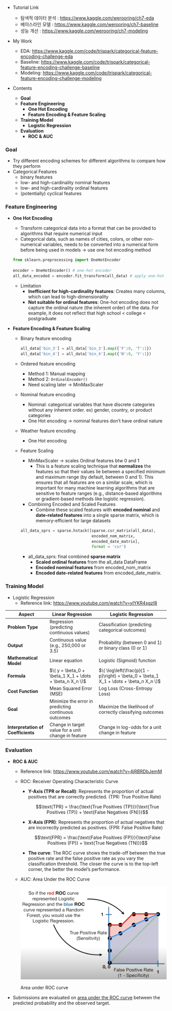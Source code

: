 - Tutorial Link
    - 탐색적 데이터 분석 : https://www.kaggle.com/werooring/ch7-eda
    - 베이스라인 모델 : https://www.kaggle.com/werooring/ch7-baseline
    - 성능 개선 : https://www.kaggle.com/werooring/ch7-modeling

- My Work
    - EDA: https://www.kaggle.com/code/trispark/categorical-feature-encoding-challenge-eda
    - Baseline: https://www.kaggle.com/code/trispark/categorical-feature-encoding-challenge-baseline
    - Modeling: https://www.kaggle.com/code/trispark/categorical-feature-encoding-challenge-modeling

- Contents
    - **Goal**
    - **Feature Engineering**
        - **One Hot Encoding**
        - **Feature Encoding & Feature Scaling**
    - **Training Model**
        - **Logistic Regression**
    - **Evaluation**
        - **ROC & AUC**

### Goal

- Try different encoding schemes for different algorithms to compare how they perform
- Categorical Features
    - binary features
    - low- and high-cardinality nominal features
    - low- and high-cardinality ordinal features
    - (potentially) cyclical features

### Feature Engineering

- **One Hot Encoding**
    - Transform categorical data into a format that can be provided to algorithms that require numerical input
    - Categorical data, such as names of cities, colors, or other non-numerical variables, needs to be converted into a numerical form before being used in models -> use one hot encoding method
    
    ```python
    from sklearn.preprocessing import OneHotEncoder
    
    encoder = OneHotEncoder() # one-hot encoder
    all_data_encoded = encoder.fit_transform(all_data) # apply one-hot encoding
    ```
    
    - Limitation
        - **Inefficient for high-cardinality features**: Creates many columns, which can lead to high-dimensionality
        - **Not suitable for ordinal features**: One-hot encoding does not capture the ordinal nature (the inherent order) of the data. For example, it does not reflect that high school < college < postgraduate

- **Feature Encoding & Feature Scaling**
    - Binary feature encoding
        
        ```python
        all_data['bin_3'] = all_data['bin_3'].map({'F':0, 'T':1})
        all_data['bin_4'] = all_data['bin_4'].map({'N':0, 'Y':1})
        ```
        
    - Ordered feature encoding
        - Method 1: Manual mapping
        - Method 2: `OrdinalEncoder()`
        - Need scaling later → MinMaxScaler
    - Nominal feature encoding
        - Nominal: categorical variables that have discrete categories without any inherent order. ex) gender, country, or product categories
        - One Hot encoding → nominal features don’t have ordinal nature
    - Weather feature encoding
        - One Hot encoding
    - Feature Scaling
        - MinMaxScaler → scales Ordinal features btw 0 and 1
            - This is a feature scaling technique that **normalizes** the features so that their values lie between a specified minimum and maximum range (by default, between 0 and 1). This ensures that all features are on a similar scale, which is important for many machine learning algorithms that are sensitive to feature ranges (e.g., distance-based algorithms or gradient-based methods like logistic regression).
        - Combining Encoded and Scaled Features
            - Combine these scaled features with **encoded nominal** and **date-related features** into a single sparse matrix, which is memory-efficient for large datasets
        
        ```python
        all_data_sprs = sparse.hstack([sparse.csr_matrix(all_data),
                                       encoded_nom_matrix,
                                       encoded_date_matrix],
                                       format = 'csr')
        ```
        
        - all_data_sprs: final combined **sparse matrix**
            - **Scaled ordinal features** from the all_data DataFrame
            - **Encoded nominal features** from encoded_nom_matrix
            - **Encoded date-related features** from encoded_date_matrix.

### Training Model

- Logistic Regression
    - Reference link: https://www.youtube.com/watch?v=yIYKR4sgzI8
    
| Aspect                        | **Linear Regression**                                       | **Logistic Regression**                                  |
|-------------------------------|------------------------------------------------------------|----------------------------------------------------------|
| **Problem Type**               | Regression (predicting continuous values)                  | Classification (predicting categorical outcomes)          |
| **Output**                     | Continuous value (e.g., 250,000 or 3.5)                    | Probability (between 0 and 1) or binary class (0 or 1)    |
| **Mathematical Model**         | Linear equation                                            | Logistic (Sigmoid) function                               |
| **Formula**                    | $\( y = \beta_0 + \beta_1 X_1 + \dots + \beta_n X_n \)$    | $\( \log\left(\frac{p}{1 - p}\right) = \beta_0 + \beta_1 X_1 + \dots + \beta_n X_n \)$ |
| **Cost Function**              | Mean Squared Error (MSE)                                   | Log Loss (Cross-Entropy Loss)                             |
| **Goal**                       | Minimize the error in predicting continuous outcomes       | Maximize the likelihood of correctly classifying outcomes |
| **Interpretation of Coefficients** | Change in target value for a unit change in feature    | Change in log-odds for a unit change in feature           |

### Evaluation

- **ROC & AUC**
    - Reference link: https://www.youtube.com/watch?v=4jRBRDbJemM
    - ROC: Receiver Operating Characteristic Curve
        - **Y-Axis (TPR or Recall)**: Represents the proportion of actual positives that are correctly predicted. (TPR: True Positive Rate)
            
            $$\text{TPR} = \frac{\text{True Positives (TP)}}{\text{True Positives (TP)} + \text{False Negatives (FN)}}$$
            
        - **X-Axis (FPR)**: Represents the proportion of actual negatives that are incorrectly predicted as positives. (FPR: False Positive Rate)
        
            $$\text{FPR} = \frac{\text{False Positives (FP)}}{\text{False Positives (FP)} + \text{True Negatives (TN)}}$$
        
        - **The curve**: The ROC curve shows the trade-off between the true positive rate and the false positive rate as you vary the classification threshold. The closer the curve is to the top-left corner, the better the model’s performance.
    - AUC: Area Under the ROC Curve
        
        ![Area under ROC curve](./ROC.png)
        
        Area under ROC curve
        
- Submissions are evaluated on [area under the ROC curve](http://en.wikipedia.org/wiki/Receiver_operating_characteristic) between the predicted probability and the observed target.
